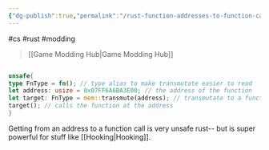 ```yaml
---
{"dg-publish":true,"permalink":"/rust-function-addresses-to-function-calls/","dgHomeLink":true,"dgPassFrontmatter":false,"dgShowLocalGraph":true}
---
```


#cs #rust #modding 
> [[Game Modding Hub|Game Modding Hub]]

```rust

unsafe{
type FnType = fn(); // type alias to make transmutate easier to read
let address: usize = 0x07FF6A6BA3E00; // the address of the function 
let target: FnType = mem::transmute(address); // transmutate to a function
target(); // calls the function at the address
}
```

Getting from an address to a function call is very unsafe rust-- but is super powerful for stuff like [[Hooking|Hooking]].
